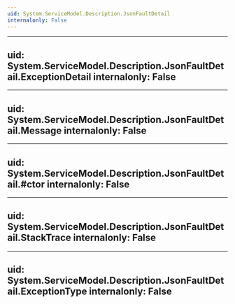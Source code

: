 ```yaml
---
uid: System.ServiceModel.Description.JsonFaultDetail
internalonly: False
---
```


---
uid: System.ServiceModel.Description.JsonFaultDetail.ExceptionDetail
internalonly: False
---

---
uid: System.ServiceModel.Description.JsonFaultDetail.Message
internalonly: False
---

---
uid: System.ServiceModel.Description.JsonFaultDetail.#ctor
internalonly: False
---

---
uid: System.ServiceModel.Description.JsonFaultDetail.StackTrace
internalonly: False
---

---
uid: System.ServiceModel.Description.JsonFaultDetail.ExceptionType
internalonly: False
---
